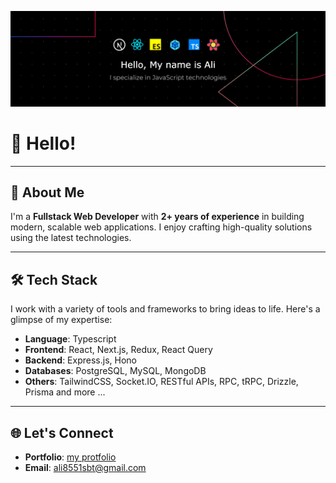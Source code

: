 [![Header](https://github.com/AliSabet1380/AliSabet1380/blob/main/banner-1.jpg)](https://github.com/AliSabet1380)

# 👋 Hello!

---

## 🚀 About Me  
I'm a **Fullstack Web Developer** with **2+ years of experience** in building modern, scalable web applications. I enjoy crafting high-quality solutions using the latest technologies.

---

## 🛠️ Tech Stack  
I work with a variety of tools and frameworks to bring ideas to life. Here's a glimpse of my expertise:

- **Language**: Typescript
- **Frontend**: React, Next.js, Redux, React Query  
- **Backend**: Express.js, Hono  
- **Databases**: PostgreSQL, MySQL, MongoDB  
- **Others**: TailwindCSS, Socket.IO, RESTful APIs, RPC, tRPC, Drizzle, Prisma and more ... 

---

## 🌐 Let's Connect 
 
- **Portfolio**: [my protfolio](https://protfolio-nu-sandy.vercel.app)  
- **Email**: [ali8551sbt@gmail.com](mailto:ali8551sbt@gmail.com)
